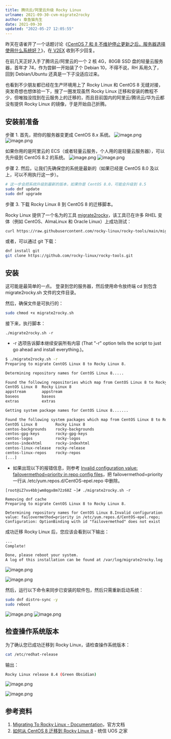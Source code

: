```yaml
---
title: 腾讯云/阿里云升级 Rocky Linux
urlname: 2021-09-30-cvm-migrate2rocky
author: 章鱼猫先生
date: 2021-09-30
updated: "2022-05-27 12:05:55"
---
```


昨天在语雀开了一个话题讨论《[CentOS 7 和 8 不维护停止更新之后，服务器选择使用什么系统好？](https://www.yuque.com/bioitee/topics/3)》，在[ V2EX](https://www.v2ex.com/t/805300) 收到不少回复。

在前几天正好入手了腾讯云/阿里云的一个 2 核 4G，80GB SSD 盘的轻量云服务器，首年才 74，作为尝鲜一开始装了个 Debian 10，不得不说，RH 系用久了，回到 Debian/Ubuntu 还真是一下子没适应过来。

也看到不少朋友都已经在生产环境用上了 Rocky Linux 和 CentOS 8 无缝对接，突发奇想也想体验一下，搜了一圈发现虽然 Rocky Linux 迁移和安装的教程不少，但唯独没找到在云服务上的迁移的，而且目前国内的阿里云/腾讯云/华为云都没有提供 Rocky Linux 的镜像，于是开始自己折腾。

## 安装前准备

步骤 1. 首先，把你的服务器变更成 CentOS 8.x 系统。
![image.png](https://shub-1251708715.cos.ap-guangzhou.myqcloud.com/elog-cookbook-img/Fk1qd_KA0bQQGzVlj9Uu_tQQZ9uy.png)
![image.png](https://shub-1251708715.cos.ap-guangzhou.myqcloud.com/elog-cookbook-img/FqaH_jPUZfUgkZAmwc4ArAdgoh9P.png)

如果你用的是阿里云的 ECS（或者轻量云服务，个人用的是轻量云服务器），可以先升级到 CentOS 8.2 的系统。
![image.png](https://shub-1251708715.cos.ap-guangzhou.myqcloud.com/elog-cookbook-img/FtaE7Ybb8ewn_cJAxlYFqd9Zah5B.png)
![image.png](https://shub-1251708715.cos.ap-guangzhou.myqcloud.com/elog-cookbook-img/FjCrRWqy1hrIsHHOYghc8rB78VmF.png)

步骤 2. 然后，让我们先确保您的系统是最新的（如果已经是 CentOS 8.0 及以上，可以不用执行这一步）。

```bash
# 这一步会把系统升级到最新的版本，如果你是 CentOS 8.0，可能会升级到 8.5
sudo dnf update
sudo dnf upgrade
```

步骤 3. 下载 Rocky Linux 8 到 CentOS 8 的迁移脚本。

Rocky Linux 提供了一个名为的工具 [migrate2rocky](https://docs.rockylinux.org/zh/guides/migrate2rocky/)，该工具已在许多 RHEL 变体（例如 CentOS、AlmaLinux 和 Oracle Linux）上成功测试：

```bash
curl https://raw.githubusercontent.com/rocky-linux/rocky-tools/main/migrate2rocky/migrate2rocky.sh -o migrate2rocky.sh
```

或者，可以通过 git 下载：

```bash
dnf install git
git clone https://github.com/rocky-linux/rocky-tools.git
```

## 安装

这可能是最简单的一点。 登录到您的服务器，然后使用命令放终端 cd 到包含 migrate2rocky.sh 文件的文件目录。

然后，确保文件是可执行的：

```bash
sudo chmod +x migrate2rocky.sh
```

接下来，执行脚本：

    ./migrate2rocky.sh -r

- \-r 选项告诉脚本继续安装所有内容 (That "-r" option tells the script to just go ahead and install everything.)。

```bash
$ ./migrate2rocky.sh -r
Preparing to migrate CentOS Linux 8 to Rocky Linux 8.

Determining repository names for CentOS Linux 8.....

Found the following repositories which map from CentOS Linux 8 to Rocky Linux 8:
CentOS Linux 8  Rocky Linux 8
appstream       appstream
baseos          baseos
extras          extras

Getting system package names for CentOS Linux 8.......

Found the following system packages which map from CentOS Linux 8 to Rocky Linux 8:
CentOS Linux 8        Rocky Linux 8
centos-backgrounds    rocky-backgrounds
centos-gpg-keys       rocky-gpg-keys
centos-logos          rocky-logos
centos-indexhtml      rocky-indexhtml
centos-linux-release  rocky-release
centos-linux-repos    rocky-repos
[...]
```

- 如果出现以下的报错信息，则参考 [Invalid configuration value: failovermethod=priority in repo config files](https://bugzilla.redhat.com/show_bug.cgi?id=1961083)，把 failovermethod=priority 一行从 /etc/yum.repos.d/CentOS-epel.repo 中删除。

```shell
[root@iZ7xv4bbjwm8qgx8m72z68Z ~]# ./migrate2rocky.sh -r

Removing dnf cache
Preparing to migrate CentOS Linux 8 to Rocky Linux 8.

Determining repository names for CentOS Linux 8.Invalid configuration value: failovermethod=priority in /etc/yum.repos.d/CentOS-epel.repo; Configuration: OptionBinding with id "failovermethod" does not exist
```

成功迁移 Rocky Linux 后，您应该会看到以下输出：

```bash
...
Complete!

Done, please reboot your system.
A log of this installation can be found at /var/log/migrate2rocky.log
```

![image.png](https://shub-1251708715.cos.ap-guangzhou.myqcloud.com/elog-cookbook-img/Fr1ZwTn16QfdEweKjhpCu1Yajb9K.png)

![image.png](https://shub-1251708715.cos.ap-guangzhou.myqcloud.com/elog-cookbook-img/FitnvEWO4d23TX-NSQz-pObx8xuO.png)

然后，运行以下命令来同步已安装的软件包，然后只需重新启动系统：

```bash
sudo dnf distro-sync -y
sudo reboot
```

![image.png](https://shub-1251708715.cos.ap-guangzhou.myqcloud.com/elog-cookbook-img/FsTMKsGBRiRbvRM3DdeYrEfYgDU0.png)
![image.png](https://shub-1251708715.cos.ap-guangzhou.myqcloud.com/elog-cookbook-img/Fus9rZsnBGvgLohr18SnW1ZKByPu.png)

## 检查操作系统版本

为了确认您已成功迁移到 Rocky Linux，请检查操作系统版本：

```bash
cat /etc/redhat-release
```

输出：

```bash
Rocky Linux release 8.4 (Green Obsidian)
```

![image.png](https://shub-1251708715.cos.ap-guangzhou.myqcloud.com/elog-cookbook-img/FlNtsYaHWfIDJhP9Vb5x1fq7gtsg.png)

![image.png](https://shub-1251708715.cos.ap-guangzhou.myqcloud.com/elog-cookbook-img/Fp801elk1r_VJpvx1bzvp4L0Q-ks.png)

## 参考资料

1.  [Migrating To Rocky Linux - Documentation](https://docs.rockylinux.org/guides/migrate2rocky/)，官方文档
2.  [如何从 CentOS 8 迁移到 Rocky Linux 8](https://www.xtuos.com/2819.html) - 统信 UOS 之家
